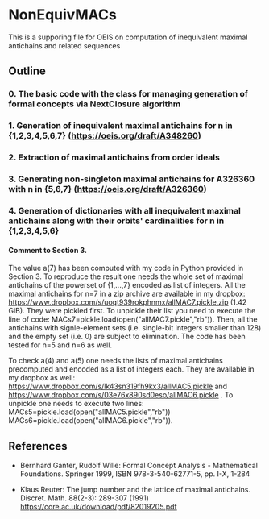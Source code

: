 # NonEquivMACs
This is a supporing file for OEIS on computation of inequivalent maximal antichains and related sequences

## Outline 

### 0. The basic code with the class for managing generation of formal concepts via NextClosure algorithm
### 1. Generation of inequivalent maximal antichains for n in {1,2,3,4,5,6,7} (https://oeis.org/draft/A348260)
### 2. Extraction of maximal antichains from order ideals
### 3. Generating non-singleton maximal antichains for A326360 with n in {5,6,7} (https://oeis.org/draft/A326360)
### 4. Generation of dictionaries with all inequivalent maximal antichains along with their orbits' cardinalities for n in {1,2,3,4,5,6}


#### Comment to Section 3.

The value a(7) has been computed with my code in Python provided in Section 3. To reproduce the result one needs the whole set of maximal antichains of the powerset of {1,...,7} encoded as list of integers. All the maximal antichains for n=7 in a zip archive are available in my dropbox: https://www.dropbox.com/s/uoqt939rokphnmx/allMAC7.pickle.zip (1.42 GiB). They were pickled first. To unpickle their list you need to execute the line of code: MACs7=pickle.load(open("allMAC7.pickle","rb")). Then, all the antichains with signle-element sets (i.e. single-bit integers smaller than 128) and the empty set (i.e. 0) are subject to elimination. The code has been tested for n=5 and n=6 as well.

To check a(4) and a(5) one needs the lists of maximal antichains precomputed and encoded as a list of integers each. They are available in my dropbox as well: https://www.dropbox.com/s/lk43sn319fh9kx3/allMAC5.pickle and https://www.dropbox.com/s/03e76x890sd0eso/allMAC6.pickle . To unpickle one needs to execute two lines: MACs5=pickle.load(open("allMAC5.pickle","rb")) MACs6=pickle.load(open("allMAC6.pickle","rb")).


## References

* Bernhard Ganter, Rudolf Wille:
Formal Concept Analysis - Mathematical Foundations. Springer 1999, ISBN 978-3-540-62771-5, pp. I-X, 1-284

* Klaus Reuter: The jump number and the lattice of maximal antichains. Discret. Math. 88(2-3): 289-307 (1991)
https://core.ac.uk/download/pdf/82019205.pdf



